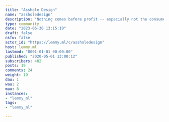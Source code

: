 ```yaml
---
title: "Asshole Design" 
name: "assholedesign"
description: "Nothing comes before profit -- especially not the consumer."
type: community
date: "2023-06-30 13:15:19"
draft: false
nsfw: false
actor_id: "https://lemmy.ml/c/assholedesign"
host: lemmy.ml
lastmod: "0001-01-01 00:00:00"
published: "2020-05-01 13:00:12"
subscribers: 482
posts: 19
comments: 24
weight: 19
dau: 1
wau: 2
mau: 8
instances:
- "lemmy_ml"
tags: 
- "lemmy_ml"

---
```

